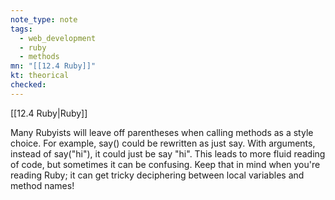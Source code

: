 ```yaml
---
note_type: note
tags:
  - web_development
  - ruby
  - methods
mn: "[[12.4 Ruby]]"
kt: theorical
checked: 
---
```

[[12.4 Ruby|Ruby]]

Many Rubyists will leave off parentheses when calling methods as a style choice. For example, say() could be rewritten as just say. With arguments, instead of say("hi"), it could just be say "hi". This leads to more fluid reading of code, but sometimes it can be confusing. Keep that in mind when you're reading Ruby; it can get tricky deciphering between local variables and method names!

